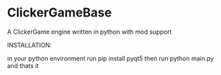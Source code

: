 # ClickerGameBase
A ClickerGame engine written in python with mod support

INSTALLATION:

in your python environment run
pip install pyqt5
then run python main.py and thats it
